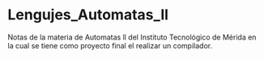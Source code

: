 # Lengujes_Automatas_ll
Notas de la materia de Automatas ll del Instituto Tecnológico de Mérida  en la cual se tiene como proyecto final el realizar un compilador.
